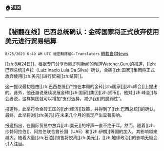 ###  [:house:返回](README.md)
---


## 【秘翻在线】巴西总统确认：金砖国家将正式放弃使用美元进行贸易结算
`8/25/2023 6:49 AM UTC 秘密翻譯組G-Translators` [轉載自GNews](https://gnews.org/articles/1596226)

[[zh:8月24日]]，根据专门分享币圈即时新闻的频道Watcher.Guru的报道，[[zh:巴西总统]]卢拉（Luiz Inacio Lula Da Silva）确认，金砖[[zh:国家]]集团将正式放弃使用[[zh:美元]]进行贸易[[zh:结算]]。

这一提议最初是由[[zh:巴西总统]]卢拉在本周的金砖[[zh:国家]][[zh:峰会]]上提出的。此外，他还游说继续发展金砖[[zh:国家]]集团[[zh:货币]]。他对[[zh:峰会]]与会者说，这样集团就可以增加“支付选择，减少我们的脆弱性”。

报道称，此举符合金砖五国的[[zh:经济]]政策，并得到了[[zh:巴西总统]]的确认。最终，此举将对[[zh:美元]]在未来几个月的表现产生显著影响。

报道指出，在国际贸易中放弃[[zh:美元]]的呼声一直不绝于耳。然而，随着[[zh:沙特阿拉伯]]、阿拉伯联合酋长国（UAE）和[[zh:伊朗]]等国的加入，其影响越来越大。随着大量[[zh:石油]]销售将脱离[[zh:美元]]，[[zh:地缘政治]]的影响无疑会引人注目。
